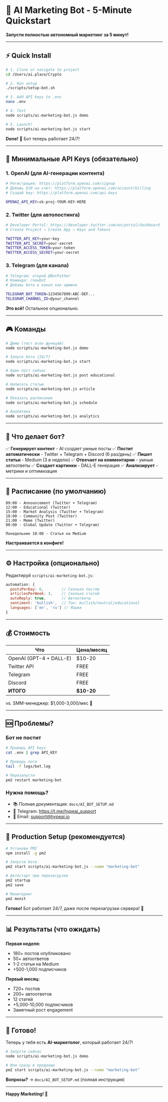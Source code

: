 # 🚀 AI Marketing Bot - 5-Minute Quickstart

**Запусти полностью автономный маркетинг за 5 минут!**

---

## ⚡ Quick Install

```bash
# 1. Clone or navigate to project
cd /Users/ai.place/Crypto

# 2. Run setup
./scripts/setup-bot.sh

# 3. Add API keys to .env
nano .env

# 4. Test
node scripts/ai-marketing-bot.js demo

# 5. Launch!
node scripts/ai-marketing-bot.js start
```

**Done!** 🎉 Бот теперь работает 24/7!

---

## 🔑 Минимальные API Keys (обязательно)

### 1. OpenAI (для AI-генерации контента)
```bash
# Регистрация: https://platform.openai.com/signup
# Добавь $10 на счет: https://platform.openai.com/account/billing
# Создай key: https://platform.openai.com/api-keys

OPENAI_API_KEY=sk-proj-YOUR-KEY-HERE
```

### 2. Twitter (для автопостинга)
```bash
# Developer Portal: https://developer.twitter.com/en/portal/dashboard
# Create Project → Create App → Keys and Tokens

TWITTER_API_KEY=your-key
TWITTER_API_SECRET=your-secret
TWITTER_ACCESS_TOKEN=your-token
TWITTER_ACCESS_SECRET=your-secret
```

### 3. Telegram (для канала)
```bash
# Telegram: открой @BotFather
# Команда: /newbot
# Добавь бота в канал как админа

TELEGRAM_BOT_TOKEN=1234567890:ABC-DEF...
TELEGRAM_CHANNEL_ID=@your_channel
```

**Это всё!** Остальное опционально.

---

## 🎮 Команды

```bash
# Демо (тест всех функций)
node scripts/ai-marketing-bot.js demo

# Запуск бота (24/7)
node scripts/ai-marketing-bot.js start

# Один пост сейчас
node scripts/ai-marketing-bot.js post educational

# Написать статью
node scripts/ai-marketing-bot.js article

# Показать расписание
node scripts/ai-marketing-bot.js schedule

# Аналитика
node scripts/ai-marketing-bot.js analytics
```

---

## 🤖 Что делает бот?

✅ **Генерирует контент** - AI создает умные посты
✅ **Постит автоматически** - Twitter + Telegram + Discord (6 раз/день)
✅ **Пишет статьи** - Medium (3 в неделю)
✅ **Отвечает на комментарии** - умные автоответы
✅ **Создает картинки** - DALL-E генерация
✅ **Анализирует** - метрики и оптимизация

---

## 📅 Расписание (по умолчанию)

```
09:00 - Announcement (Twitter + Telegram)
12:00 - Educational (Twitter)
15:00 - Market Analysis (Twitter + Telegram)
18:00 - Community Post (Twitter)
21:00 - Meme (Twitter)
00:00 - Global Update (Twitter + Telegram)

Понедельник 10:00 - Статья на Medium
```

**Настраивается в конфиге!**

---

## ⚙️ Настройка (опционально)

Редактируй `scripts/ai-marketing-bot.js`:

```javascript
automation: {
  postsPerDay: 6,        // Сколько постов
  articlesPerWeek: 3,    // Сколько статей
  autoReply: true,       // Автоответы
  sentiment: 'bullish',  // Тон: bullish/neutral/educational
  languages: ['en', 'ru'] // Языки
}
```

---

## 💰 Стоимость

| Что | Цена/месяц |
|-----|------------|
| OpenAI (GPT-4 + DALL-E) | $10-20 |
| Twitter API | FREE |
| Telegram | FREE |
| Discord | FREE |
| **ИТОГО** | **$10-20** |

vs. SMM-менеджер: $1,000-3,000/мес 🤯

---

## 🆘 Проблемы?

### Бот не постит

```bash
# Проверь API keys
cat .env | grep API_KEY

# Проверь логи
tail -f logs/bot.log

# Перезапусти
pm2 restart marketing-bot
```

### Нужна помощь?

- 📚 Полная документация: `docs/AI_BOT_SETUP.md`
- 💬 Telegram: https://t.me/hypeai_support
- 📧 Email: support@hypeai.io

---

## 🎯 Production Setup (рекомендуется)

```bash
# Установи PM2
npm install -g pm2

# Запусти бота
pm2 start scripts/ai-marketing-bot.js --name "marketing-bot"

# Автостарт при перезагрузке
pm2 startup
pm2 save

# Мониторинг
pm2 monit
```

**Готово!** Бот работает 24/7, даже после перезагрузки сервера! 🚀

---

## 📊 Результаты (что ожидать)

**Первая неделя:**
- 180+ постов опубликовано
- 50+ автоответов
- 1-2 статьи на Medium
- +500-1,000 подписчиков

**Первый месяц:**
- 720+ постов
- 200+ автоответов
- 12 статей
- +5,000-10,000 подписчиков
- Заметный рост engagement

---

## 🚀 Готово!

Теперь у тебя есть **AI-маркетолог**, который работает 24/7!

```bash
# Запусти сейчас
node scripts/ai-marketing-bot.js demo

# Или сразу в продакшн
pm2 start scripts/ai-marketing-bot.js --name "marketing-bot"
```

**Вопросы?** → `docs/AI_BOT_SETUP.md` (полная инструкция)

---

**Happy Marketing! 🎉**
